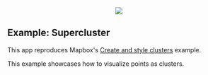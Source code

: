 <div align="center">
  <img src="https://avatars3.githubusercontent.com/u/2105791?v=3&s=200" />
</div>

## Example: Supercluster

This app reproduces Mapbox's [Create and style clusters](https://docs.mapbox.com/mapbox-gl-js/example/cluster/) example.

This example showcases how to visualize points as clusters.
